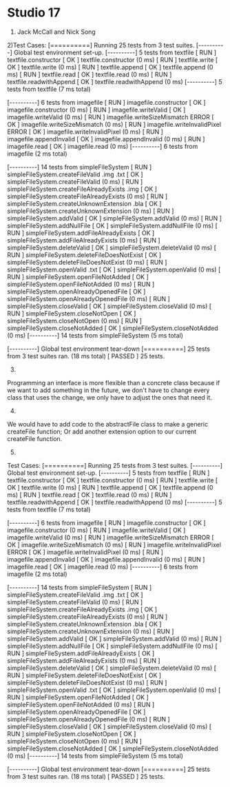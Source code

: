 # Studio 17
1) Jack McCall and Nick Song

2)Test Cases:
[==========] Running 25 tests from 3 test suites.
[----------] Global test environment set-up.
[----------] 5 tests from textfile
[ RUN      ] textfile.constructor
[       OK ] textfile.constructor (0 ms)
[ RUN      ] textfile.write
[       OK ] textfile.write (0 ms)
[ RUN      ] textfile.append
[       OK ] textfile.append (0 ms)
[ RUN      ] textfile.read
[       OK ] textfile.read (0 ms)
[ RUN      ] textfile.readwithAppend
[       OK ] textfile.readwithAppend (0 ms)
[----------] 5 tests from textfile (7 ms total)

[----------] 6 tests from imagefile
[ RUN      ] imagefile.constructor
[       OK ] imagefile.constructor (0 ms)
[ RUN      ] imagefile.writeValid
[       OK ] imagefile.writeValid (0 ms)
[ RUN      ] imagefile.writeSizeMismatch
ERROR
[       OK ] imagefile.writeSizeMismatch (0 ms)
[ RUN      ] imagefile.writeInvalidPixel
ERROR
[       OK ] imagefile.writeInvalidPixel (0 ms)
[ RUN      ] imagefile.appendInvalid
[       OK ] imagefile.appendInvalid (0 ms)
[ RUN      ] imagefile.read
[       OK ] imagefile.read (0 ms)
[----------] 6 tests from imagefile (2 ms total)

[----------] 14 tests from simpleFileSystem
[ RUN      ] simpleFileSystem.createFileValid
.img
.txt
[       OK ] simpleFileSystem.createFileValid (0 ms)
[ RUN      ] simpleFileSystem.createFileAlreadyExists
.img
[       OK ] simpleFileSystem.createFileAlreadyExists (0 ms)
[ RUN      ] simpleFileSystem.createUnknownExtension
.bla
[       OK ] simpleFileSystem.createUnknownExtension (0 ms)
[ RUN      ] simpleFileSystem.addValid
[       OK ] simpleFileSystem.addValid (0 ms)
[ RUN      ] simpleFileSystem.addNullFile
[       OK ] simpleFileSystem.addNullFile (0 ms)
[ RUN      ] simpleFileSystem.addFileAlreadyExists
[       OK ] simpleFileSystem.addFileAlreadyExists (0 ms)
[ RUN      ] simpleFileSystem.deleteValid
[       OK ] simpleFileSystem.deleteValid (0 ms)
[ RUN      ] simpleFileSystem.deleteFileDoesNotExist
[       OK ] simpleFileSystem.deleteFileDoesNotExist (0 ms)
[ RUN      ] simpleFileSystem.openValid
.txt
[       OK ] simpleFileSystem.openValid (0 ms)
[ RUN      ] simpleFileSystem.openFileNotAdded
[       OK ] simpleFileSystem.openFileNotAdded (0 ms)
[ RUN      ] simpleFileSystem.openAlreadyOpenedFile
[       OK ] simpleFileSystem.openAlreadyOpenedFile (0 ms)
[ RUN      ] simpleFileSystem.closeValid
[       OK ] simpleFileSystem.closeValid (0 ms)
[ RUN      ] simpleFileSystem.closeNotOpen
[       OK ] simpleFileSystem.closeNotOpen (0 ms)
[ RUN      ] simpleFileSystem.closeNotAdded
[       OK ] simpleFileSystem.closeNotAdded (0 ms)
[----------] 14 tests from simpleFileSystem (5 ms total)

[----------] Global test environment tear-down
[==========] 25 tests from 3 test suites ran. (18 ms total)
[  PASSED  ] 25 tests.

3)
Programming an interface is more flexible than a concrete class because if we want to add something in the future, we don't
have to change every class that uses the change, we only have to adjust the ones that need it.

4)
We would have to add code to the abstractFile class to make a generic createFile function; Or add another extension option 
  to our current createFile function.

5)
Test Cases:
[==========] Running 25 tests from 3 test suites.
[----------] Global test environment set-up.
[----------] 5 tests from textfile
[ RUN      ] textfile.constructor
[       OK ] textfile.constructor (0 ms)
[ RUN      ] textfile.write
[       OK ] textfile.write (0 ms)
[ RUN      ] textfile.append
[       OK ] textfile.append (0 ms)
[ RUN      ] textfile.read
[       OK ] textfile.read (0 ms)
[ RUN      ] textfile.readwithAppend
[       OK ] textfile.readwithAppend (0 ms)
[----------] 5 tests from textfile (7 ms total)

[----------] 6 tests from imagefile
[ RUN      ] imagefile.constructor
[       OK ] imagefile.constructor (0 ms)
[ RUN      ] imagefile.writeValid
[       OK ] imagefile.writeValid (0 ms)
[ RUN      ] imagefile.writeSizeMismatch
ERROR
[       OK ] imagefile.writeSizeMismatch (0 ms)
[ RUN      ] imagefile.writeInvalidPixel
ERROR
[       OK ] imagefile.writeInvalidPixel (0 ms)
[ RUN      ] imagefile.appendInvalid
[       OK ] imagefile.appendInvalid (0 ms)
[ RUN      ] imagefile.read
[       OK ] imagefile.read (0 ms)
[----------] 6 tests from imagefile (2 ms total)

[----------] 14 tests from simpleFileSystem
[ RUN      ] simpleFileSystem.createFileValid
.img
.txt
[       OK ] simpleFileSystem.createFileValid (0 ms)
[ RUN      ] simpleFileSystem.createFileAlreadyExists
.img
[       OK ] simpleFileSystem.createFileAlreadyExists (0 ms)
[ RUN      ] simpleFileSystem.createUnknownExtension
.bla
[       OK ] simpleFileSystem.createUnknownExtension (0 ms)
[ RUN      ] simpleFileSystem.addValid
[       OK ] simpleFileSystem.addValid (0 ms)
[ RUN      ] simpleFileSystem.addNullFile
[       OK ] simpleFileSystem.addNullFile (0 ms)
[ RUN      ] simpleFileSystem.addFileAlreadyExists
[       OK ] simpleFileSystem.addFileAlreadyExists (0 ms)
[ RUN      ] simpleFileSystem.deleteValid
[       OK ] simpleFileSystem.deleteValid (0 ms)
[ RUN      ] simpleFileSystem.deleteFileDoesNotExist
[       OK ] simpleFileSystem.deleteFileDoesNotExist (0 ms)
[ RUN      ] simpleFileSystem.openValid
.txt
[       OK ] simpleFileSystem.openValid (0 ms)
[ RUN      ] simpleFileSystem.openFileNotAdded
[       OK ] simpleFileSystem.openFileNotAdded (0 ms)
[ RUN      ] simpleFileSystem.openAlreadyOpenedFile
[       OK ] simpleFileSystem.openAlreadyOpenedFile (0 ms)
[ RUN      ] simpleFileSystem.closeValid
[       OK ] simpleFileSystem.closeValid (0 ms)
[ RUN      ] simpleFileSystem.closeNotOpen
[       OK ] simpleFileSystem.closeNotOpen (0 ms)
[ RUN      ] simpleFileSystem.closeNotAdded
[       OK ] simpleFileSystem.closeNotAdded (0 ms)
[----------] 14 tests from simpleFileSystem (5 ms total)

[----------] Global test environment tear-down
[==========] 25 tests from 3 test suites ran. (18 ms total)
[  PASSED  ] 25 tests.